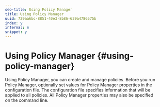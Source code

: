 ```yaml
---
seo-title: Using Policy Manager
title: Using Policy Manager
uuid: 729aa6bc-8851-40e3-8b86-629a4786575b
index: y
internal: n
snippet: y
---
```


# Using Policy Manager {#using-policy-manager}

Using Policy Manager, you can create and manage policies. Before you run Policy Manager, optionally set values for Policy Manager properties in the configuration file. The configuration file specifies information that will be applied to all policies. All Policy Manager properties may also be specified on the command line. 
